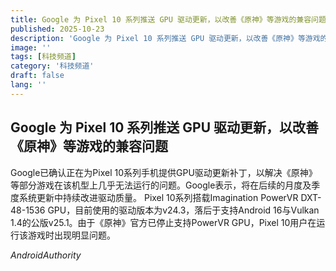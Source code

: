 ```yaml
---
title: Google 为 Pixel 10 系列推送 GPU 驱动更新，以改善《原神》等游戏的兼容问题
published: 2025-10-23
description: 'Google 为 Pixel 10 系列推送 GPU 驱动更新，以改善《原神》等游戏的兼容问题'
image: ''
tags: [科技频道]
category: '科技频道'
draft: false
lang: ''
---
```


## Google 为 Pixel 10 系列推送 GPU 驱动更新，以改善《原神》等游戏的兼容问题

Google已确认正在为Pixel 10系列手机提供GPU驱动更新补丁，以解决《原神》等部分游戏在该机型上几乎无法运行的问题。Google表示，将在后续的月度及季度系统更新中持续改进驱动质量。
Pixel 10系列搭载Imagination PowerVR DXT-48-1536 GPU，目前使用的驱动版本为v24.3，落后于支持Android 16与Vulkan 1.4的公版v25.1。由于《原神》官方已停止支持PowerVR GPU，Pixel 10用户在运行该游戏时出现明显问题。

*AndroidAuthority*
